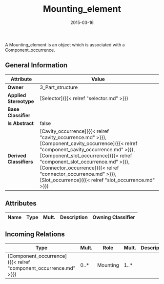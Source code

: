 ﻿---
title: Mounting_element
toc: false
type: specs
date: "2015-03-16"
draft: false
specification: KBL
version: 2.4
documentType: "Recommendation"
elementType: Class
classes:
  - Mounting_element
menu_name: kbl-2.4
---
<p>A Mounting_element is an object which is associated with a Component_occurrence.</p>

## General Information

| Attribute               | Value |
|-------------------------|-------|
| **Owner**               | 3_Part_structure |
| **Applied Stereotype**  | [Selector]({{< relref "selector.md" >}})<br/>  |
| **Base Classifier**     |   |
| **Is Abstract**         | false |
| **Derived Classifiers** | [Cavity_occurrence]({{< relref "cavity_occurrence.md" >}}), [Component_cavity_occurrence]({{< relref "component_cavity_occurrence.md" >}}), [Component_slot_occurrence]({{< relref "component_slot_occurrence.md" >}}), [Connector_occurrence]({{< relref "connector_occurrence.md" >}}), [Slot_occurrence]({{< relref "slot_occurrence.md" >}}) |

## Attributes
|  Name  |  Type  |  Mult.  |  Description  |  Owning Classifier  |
|--------|--------|---------|---------------|--------------|

##  Incoming Relations
|    Type  |   Mult.  |   Role    |   Mult.   |   Description  |
|----------|----------|-----------|-----------|----------------|
| [Component_occurrence]({{< relref "component_occurrence.md" >}}) | 0..* | Mounting | 1..* |  |
